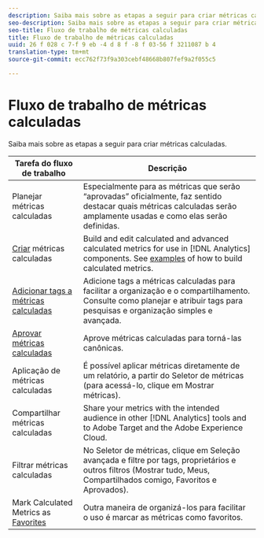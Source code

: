 ```yaml
---
description: Saiba mais sobre as etapas a seguir para criar métricas calculadas.
seo-description: Saiba mais sobre as etapas a seguir para criar métricas calculadas.
seo-title: Fluxo de trabalho de métricas calculadas
title: Fluxo de trabalho de métricas calculadas
uuid: 26 f 028 c 7-f 9 eb -4 d 8 f -8 f 03-56 f 3211087 b 4
translation-type: tm+mt
source-git-commit: ecc762f73f9a303cebf48668b807fef9a2f055c5

---
```



# Fluxo de trabalho de métricas calculadas

Saiba mais sobre as etapas a seguir para criar métricas calculadas.

| Tarefa do fluxo de trabalho | Descrição |
| --- | --- |
| Planejar métricas calculadas | Especialmente para as métricas que serão “aprovadas” oficialmente, faz sentido destacar quais métricas calculadas serão amplamente usadas e como elas serão definidas. |
| [Criar](c-build-metrics/cm-build-metrics.md) métricas calculadas | Build and edit calculated and advanced calculated metrics for use in [!DNL Analytics] components.  See [examples](c-build-metrics/cm-build-metrics.md) of how to build calculated metrics. |
| [Adicionar tags a métricas calculadas](cm-tagging.md) | Adicione tags a métricas calculadas para facilitar a organização e o compartilhamento. Consulte como planejar e atribuir tags para pesquisas e organização simples e avançada. |
| [Aprovar métricas calculadas](cm-approving.md) | Aprove métricas calculadas para torná-las canônicas. |
| Aplicação de métricas calculadas | É possível aplicar métricas diretamente de um relatório, a partir do Seletor de métricas (para acessá-lo, clique em Mostrar métricas). |
| [](cm-sharing.md)Compartilhar métricas calculadas | Share your metrics with the intended audience in other [!DNL Analytics] tools and to Adobe Target and the Adobe Experience Cloud. |
| Filtrar métricas calculadas | No Seletor de métricas, clique em Seleção avançada e filtre por tags, proprietários e outros filtros (Mostrar tudo, Meus, Compartilhados comigo, Favoritos e Aprovados). |
| Mark Calculated Metrics as [Favorites](cm-finding.md) | Outra maneira de organizá-los para facilitar o uso é marcar as métricas como favoritos. |